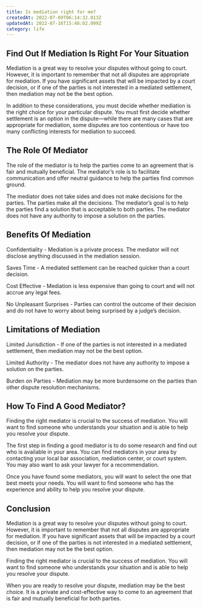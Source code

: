 ```yaml
---
title: Is mediation right for me?
createdAt: 2022-07-09T06:14:32.013Z
updatedAt: 2022-07-16T15:48:02.099Z
category: life
---
```


## Find Out If Mediation Is Right For Your Situation

Mediation is a great way to resolve your disputes without going to court. However, it is important to remember that not all disputes are appropriate for mediation. If you have significant assets that will be impacted by a court decision, or if one of the parties is not interested in a mediated settlement, then mediation may not be the best option.

In addition to these considerations, you must decide whether mediation is the right choice for your particular dispute. You must first decide whether settlement is an option in the dispute—while there are many cases that are appropriate for mediation, some disputes are too contentious or have too many conflicting interests for mediation to succeed.

## The Role Of Mediator

The role of the mediator is to help the parties come to an agreement that is fair and mutually beneficial. The mediator’s role is to facilitate communication and offer neutral guidance to help the parties find common ground.

The mediator does not take sides and does not make decisions for the parties. The parties make all the decisions. The mediator’s goal is to help the parties find a solution that is acceptable to both parties. The mediator does not have any authority to impose a solution on the parties.

## Benefits Of Mediation

Confidentiality - Mediation is a private process. The mediator will not disclose anything discussed in the mediation session.

Saves Time - A mediated settlement can be reached quicker than a court decision.

Cost Effective - Mediation is less expensive than going to court and will not accrue any legal fees.

No Unpleasant Surprises - Parties can control the outcome of their decision and do not have to worry about being surprised by a judge’s decision.

## Limitations of Mediation

Limited Jurisdiction - If one of the parties is not interested in a mediated settlement, then mediation may not be the best option.

Limited Authority - The mediator does not have any authority to impose a solution on the parties.

Burden on Parties - Mediation may be more burdensome on the parties than other dispute resolution mechanisms.

## How To Find A Good Mediator?

Finding the right mediator is crucial to the success of mediation. You will want to find someone who understands your situation and is able to help you resolve your dispute.

The first step in finding a good mediator is to do some research and find out who is available in your area. You can find mediators in your area by contacting your local bar association, mediation center, or court system. You may also want to ask your lawyer for a recommendation.

Once you have found some mediators, you will want to select the one that best meets your needs. You will want to find someone who has the experience and ability to help you resolve your dispute.

## Conclusion

Mediation is a great way to resolve your disputes without going to court. However, it is important to remember that not all disputes are appropriate for mediation. If you have significant assets that will be impacted by a court decision, or if one of the parties is not interested in a mediated settlement, then mediation may not be the best option.

Finding the right mediator is crucial to the success of mediation. You will want to find someone who understands your situation and is able to help you resolve your dispute.

When you are ready to resolve your dispute, mediation may be the best choice. It is a private and cost-effective way to come to an agreement that is fair and mutually beneficial for both parties.
